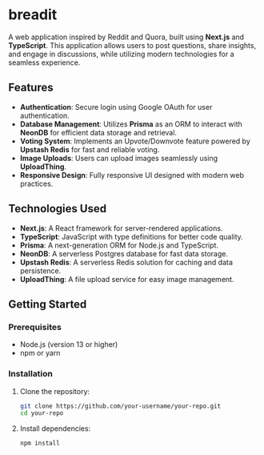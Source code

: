 # breadit

A web application inspired by Reddit and Quora, built using **Next.js** and **TypeScript**. This application allows users to post questions, share insights, and engage in discussions, while utilizing modern technologies for a seamless experience.

## Features

- **Authentication**: Secure login using Google OAuth for user authentication.
- **Database Management**: Utilizes **Prisma** as an ORM to interact with **NeonDB** for efficient data storage and retrieval.
- **Voting System**: Implements an Upvote/Downvote feature powered by **Upstash Redis** for fast and reliable voting.
- **Image Uploads**: Users can upload images seamlessly using **UploadThing**.
- **Responsive Design**: Fully responsive UI designed with modern web practices.

## Technologies Used

- **Next.js**: A React framework for server-rendered applications.
- **TypeScript**: JavaScript with type definitions for better code quality.
- **Prisma**: A next-generation ORM for Node.js and TypeScript.
- **NeonDB**: A serverless Postgres database for fast data storage.
- **Upstash Redis**: A serverless Redis solution for caching and data persistence.
- **UploadThing**: A file upload service for easy image management.

## Getting Started

### Prerequisites

- Node.js (version 13 or higher)
- npm or yarn

### Installation

1. Clone the repository:

   ```bash
   git clone https://github.com/your-username/your-repo.git
   cd your-repo
2. Install dependencies:

   ```bash
   npm install
